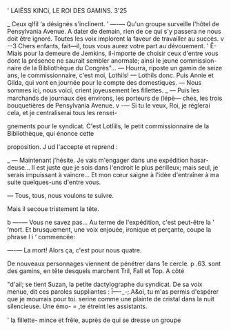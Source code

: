  
 

\' LAIËSS KINCi, LE ROI DES GAMINS. 3'25

_ Ceux qlfil ‘a désignés s'inclinent.
’ —-— Qu'un groupe surveille l'hôtel de Pensylvania Avenue. A dater de
demain, rien de ce qui s'y passera ne nous doit être ignoré.
Toutes les voix implorent la faveur de travailler au succès.
v --3 Chers enfants, fait—il, tous vous aurez votre part au dévouement.
' Ê-Miais pour la demeure de Jemkins, il-importe de choisir ceux d'entre vous
dont la présence ne saurait sembler anormale; ainsi le jeune commission-
naire de la Bibliothèque du Congrès"...
— Hourra, riposte un gamin de seize ans, le commissionnaire, c'est moi,
Lothils!
— Lothils donc. Puis Annie et Gilda, qui vont en journée pour le compte
des domestiques.
— Nous sommes ici, nous voici, crient joyeusement les ﬁllettes.
_ — Puis les marchands de journaux des environs, les porteurs de (lépè—
ches, les trois bouquetières de Pensylvania Avenue. v
-— Si tu le veux, Roi, je règlerai cela, et je centraliserai tous les rensei-

gnements pour le syndicat.
C'est Lotliils, le petit commissionnaire de la Bibliothèque, qui énonce cette

proposition. J ud l'accepte et reprend :

_ — Maintenant j'hésite. Je vais m'engager dans une expédition hasar-
deuse... Il est juste que je sois dans l'endroit le plus périlleux; mais seul, je
serais impuissant à vaincre... Et mon cœur saigne à l'idée d'entraîner à ma
suite quelques-uns d'entre vous.

— Tous, tous, nous voulons te suivre.

Mais il secoue tristement la tête.

b —-— Vous ne savez pas... Au terme de l'expédition, c'est peut-être la
 ' ‘mort.
Et brusquement, une voix enjouée, ironique et perçante, coupe la phrase
l i ‘ commencée:

—-— La mort! Alors ça, c'est pour nous quatre.

De nouveaux personnages viennent de pénétrer dans 1e cercle.
p  .63. sont des gamins, en tête desquels marchent Tril, Fall et Top. A côté

 "d'ail; se tient Suzan, la petite dactylographe du syndicat. De sa voix menue,
  dit ces paroles suppliantes :
 Î—-_-;.A&oi, tu m'as permis d'espérer que je mourrais pour toi.
  serine comme une plainte de cristal dans la nuit silencieuse. Une émo-
 =  ,te étreint les assistants.

'  la ﬁllette- mince et frêle, auprès de qui se dresse un groupe

 

 
 
 
 
 
 
 
 
  

 

